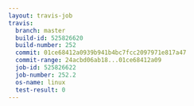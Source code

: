 ```yaml
---
layout: travis-job
travis:
  branch: master
  build-id: 525826620
  build-number: 252
  commit: 01ce68412a0939b941b4bc7fcc2097971e817a47
  commit-range: 24acbd06ab18...01ce68412a09
  job-id: 525826622
  job-number: 252.2
  os-name: linux
  test-result: 0
---
```

